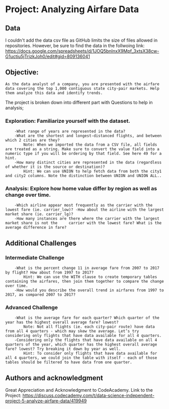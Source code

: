 
# Project: Analyzing Airfare Data

## Data

I couldn't add the data csv file as GitHub limits the size of files allowed in repositories. However, be sure to find the data in the follwoing link: <https://docs.google.com/spreadsheets/d/1JOQ5bnInxX9Mpf_3xtsX38cw-G1uctiu5jTrjzkJoh0/edit#gid=809136041>

## Objective:

```
As the data analyst of a company, you are presented with the airfare data covering the top 1,000 contiguous state city-pair markets. Help them analyze this data and identify trends.
```

The project is broken down into different part with Questions to help in analysis;

### Exploration: Familiarize yourself with the dataset.

        -What range of years are represented in the data?
        -What are the shortest and longest-distanced flights, and between which 2 cities are they?
            Note: When we imported the data from a CSV file, all fields are treated as a string. Make sure to convert the value field into a numeric type if you will be ordering by that field. See here 49 for a hint.
        -How many distinct cities are represented in the data (regardless of whether it is the source or destination)?
            Hint: We can use UNION to help fetch data from both the city1 and city2 columns. Note the distinction between UNION and UNION ALL..
        

### Analysis: Explore how home value differ by region as well as change over time.

        -Which airline appear most frequently as the carrier with the lowest fare (ie. carrier_low)? -How about the airline with the largest market share (ie. carrier_lg)?
        -How many instances are there where the carrier with the largest market share is not the     carrier with the lowest fare? What is the average difference in fare?
        
## Additional Challenges
### Intermediate Challenge

        -What is the percent change 11 in average fare from 2007 to 2017 by flight? How about from 1997 to 2017?
            Hint: We can use the WITH clause to create temporary tables containing the airfares, then join them together to compare the change over time.
        -How would you describe the overall trend in airfares from 1997 to 2017, as compared 2007 to 2017?
### Advanced Challenge

        -What is the average fare for each quarter? Which quarter of the year has the highest overall average fare? lowest?
            Note: Not all flights (ie. each city-pair route) have data from all 4 quarters - which may skew the average. Let’s try considering only flights that have data available for all 4 quarters.
        -Considering only the flights that have data available on all 4 quarters of the year, which quarter has the highest overall average fare? lowest? Try breaking it down by year as well.
            Hint: To consider only flights that have data available for all 4 quarters, we could join the table with itself - each of those tables should be filtered to have data from one quarter.

## Authors and acknowledgment

Great Appreciation and Acknowledgment to CodeAcademy.
Link to the Project: <https://discuss.codecademy.com/t/data-science-independent-project-5-analyze-airfare-data/419949>


